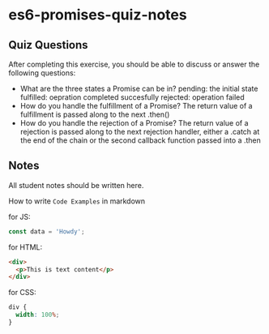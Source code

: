 # es6-promises-quiz-notes

## Quiz Questions

After completing this exercise, you should be able to discuss or answer the following questions:

- What are the three states a Promise can be in?
  pending: the initial state
  fulfilled: oepration completed succesfully
  rejected: operation failed
- How do you handle the fulfillment of a Promise?
  The return value of a fulfillment is passed along to the next .then()
- How do you handle the rejection of a Promise?
  The return value of a rejection is passed along to the next rejection handler, either a .catch at the end of the chain or the second callback function passed into a .then

## Notes

All student notes should be written here.

How to write `Code Examples` in markdown

for JS:

```javascript
const data = 'Howdy';
```

for HTML:

```html
<div>
  <p>This is text content</p>
</div>
```

for CSS:

```css
div {
  width: 100%;
}
```
